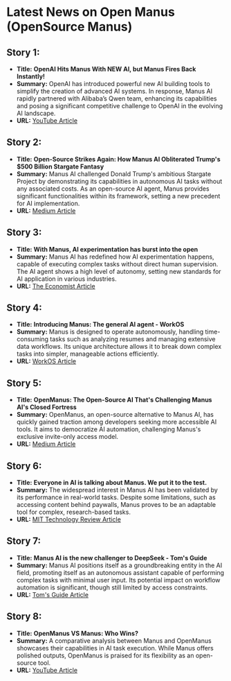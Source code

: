 # Latest News on Open Manus (OpenSource Manus)

## Story 1:
- **Title:** **OpenAI Hits Manus With NEW AI, but Manus Fires Back Instantly!**
- **Summary:** OpenAI has introduced powerful new AI building tools to simplify the creation of advanced AI systems. In response, Manus AI rapidly partnered with Alibaba’s Qwen team, enhancing its capabilities and posing a significant competitive challenge to OpenAI in the evolving AI landscape.
- **URL:** [YouTube Article](https://www.youtube.com/watch?v=1bvhMjw96Wo)

## Story 2:
- **Title:** **Open-Source Strikes Again: How Manus AI Obliterated Trump's $500 Billion Stargate Fantasy**
- **Summary:** Manus AI challenged Donald Trump's ambitious Stargate Project by demonstrating its capabilities in autonomous AI tasks without any associated costs. As an open-source AI agent, Manus provides significant functionalities within its framework, setting a new precedent for AI implementation.
- **URL:** [Medium Article](https://medium.com/design-bootcamp/open-source-strikes-again-how-manus-ai-obliterated-trumps-500-billion-stargate-fantasy-9a6f20222f7c)

## Story 3:
- **Title:** **With Manus, AI experimentation has burst into the open**
- **Summary:** Manus AI has redefined how AI experimentation happens, capable of executing complex tasks without direct human supervision. The AI agent shows a high level of autonomy, setting new standards for AI application in various industries.
- **URL:** [The Economist Article](https://www.economist.com/leaders/2025/03/13/with-manus-ai-experimentation-has-burst-into-the-open)

## Story 4:
- **Title:** **Introducing Manus: The general AI agent - WorkOS**
- **Summary:** Manus is designed to operate autonomously, handling time-consuming tasks such as analyzing resumes and managing extensive data workflows. Its unique architecture allows it to break down complex tasks into simpler, manageable actions efficiently.
- **URL:** [WorkOS Article](https://workos.com/blog/introducing-manus-the-general-ai-agent)

## Story 5:
- **Title:** **OpenManus: The Open-Source AI That's Challenging Manus AI's Closed Fortress**
- **Summary:** OpenManus, an open-source alternative to Manus AI, has quickly gained traction among developers seeking more accessible AI tools. It aims to democratize AI automation, challenging Manus's exclusive invite-only access model.
- **URL:** [Medium Article](https://medium.com/@rogt.x1997/openmanus-the-open-source-ai-thats-challenging-manus-ai-s-closed-fortress-d870e6cafc65)

## Story 6:
- **Title:** **Everyone in AI is talking about Manus. We put it to the test.**
- **Summary:** The widespread interest in Manus AI has been validated by its performance in real-world tasks. Despite some limitations, such as accessing content behind paywalls, Manus proves to be an adaptable tool for complex, research-based tasks.
- **URL:** [MIT Technology Review Article](https://www.technologyreview.com/2025/03/11/1113133/manus-ai-review/)

## Story 7:
- **Title:** **Manus AI is the new challenger to DeepSeek - Tom's Guide**
- **Summary:** Manus AI positions itself as a groundbreaking entity in the AI field, promoting itself as an autonomous assistant capable of performing complex tasks with minimal user input. Its potential impact on workflow automation is significant, though still limited by access constraints.
- **URL:** [Tom's Guide Article](https://www.tomsguide.com/ai/manus-ai-is-the-new-challenger-to-deepseek-everything-you-need-to-know)

## Story 8:
- **Title:** **OpenManus VS Manus: Who Wins?**
- **Summary:** A comparative analysis between Manus and OpenManus showcases their capabilities in AI task execution. While Manus offers polished outputs, OpenManus is praised for its flexibility as an open-source tool.
- **URL:** [YouTube Article](https://www.youtube.com/watch?v=HBa1gCLXTC4)